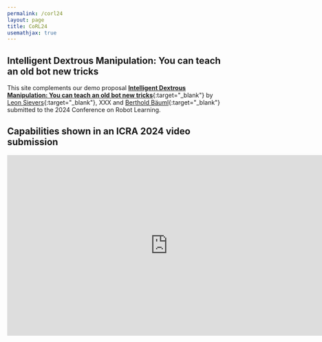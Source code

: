 ```yaml
---
permalink: /corl24
layout: page
title: CoRL24
usemathjax: true
---
```

## Intelligent Dextrous Manipulation: You can teach an old bot new tricks

This site complements our demo proposal [**Intelligent Dextrous Manipulation: You can teach an old bot new tricks**](){:target="_blank"} by
[Leon Sievers](https://www.linkedin.com/in/leon-sievers/){:target="_blank"}, XXX and [Berthold Bäuml](https://scholar.google.com/citations?hl=en&user=fjvpDsEAAAAJ){:target="_blank"} submitted to the 2024 Conference on Robot Learning.

## Capabilities shown in an ICRA 2024 video submission
<p align="center">
<iframe width="746" height="420" src="https://www.youtube.com/embed/CZBMXDM1_Tk?si=h0kWy-z2o0GqnrzP" title="YouTube video player" frameborder="0" allow="accelerometer; autoplay; clipboard-write; encrypted-media; gyroscope; picture-in-picture; web-share" allowfullscreen></iframe>
</p>